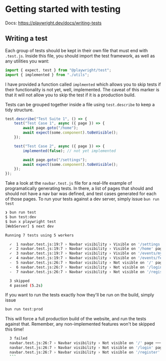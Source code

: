# Getting started with testing

Docs: https://playwright.dev/docs/writing-tests

## Writing a test

Each group of tests should be kept in their own file that must end with `.test.js`.
Inside this file, you should import the test framework, as well as any utilities you want:

```js
import { expect, test } from "@playwright/test";
import { implemented } from "./utils";
```

I have provided a function called `implmented` which allows you to skip tests if their functionality is not yet, well, implemented.
The caveat of this marker is that it will not allow you to skip the test if it is a production build.

Tests can be grouped together inside a file using `test.describe` to keep a tidy structure.

```js
test.describe("Test Suite 1", () => {
	test("Test Case 1", async ({ page }) => {
		await page.goto("/home");
		await expect(some.component).toBeVisible();
	});

	test("Test Case 2", async ({ page }) => {
		implemented(false); // not yet implemented

		await page.goto("/settings");
		await expect(some.component).toBeVisible();
	});
});
```

Take a look at the `navbar.test.js` file for a real-life example of programatically generating tests. In there, a list of pages that should and should not have a nav bar was defined,
and test cases generated for each of those pages. To run your tests against a dev server, simply issue `bun run test`

```sh
❯ bun run test
$ bun test:dev
$ bun x playwright test
[WebServer] $ next dev

Running 7 tests using 5 workers

  ✓  1 navbar.test.js:19:7 › Navbar visibility › Visible on '/settings' page (3.5s)
  ✓  2 navbar.test.js:19:7 › Navbar visibility › Visible on '/home' page (3.5s)
  ✓  3 navbar.test.js:19:7 › Navbar visibility › Visible on '/events/myevents' page (3.5s)
  ✓  4 navbar.test.js:19:7 › Navbar visibility › Visible on '/events/feed' page (3.5s)
  -  5 navbar.test.js:26:7 › Navbar visibility › Not visible on '/' page
  -  6 navbar.test.js:26:7 › Navbar visibility › Not visible on '/login' page
  -  7 navbar.test.js:26:7 › Navbar visibility › Not visible on '/register' page

  3 skipped
  4 passed (5.2s)
```

If you want to run the tests exactly how they'll be run on the build, simply issue

```sh
bun run test:prod
```

This will force a full production build of the website, and run the tests against that. Remember, any non-implemented features won't be skipped this time!

````sh
  3 failed
  navbar.test.js:26:7 › Navbar visibility › Not visible on '/' page ──────────────────────────────
  navbar.test.js:26:7 › Navbar visibility › Not visible on '/login' page ─────────────────────────
  navbar.test.js:26:7 › Navbar visibility › Not visible on '/register' page ──────────────────────
  ```
````
